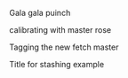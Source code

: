 Gala gala  puinch

calibrating with master rose 

Tagging the new fetch master


Title for stashing example
